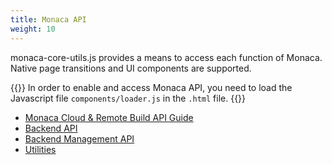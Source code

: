 ```yaml
---
title: Monaca API
weight: 10
---
```


monaca-core-utils.js provides a means to access each function of Monaca.
Native page transitions and UI components are supported.

{{<note>}}
In order to enable and access Monaca API, you need to load the
Javascript file <code>components/loader.js</code> in the <code>.html</code> file.
{{</note>}}

- [Monaca Cloud & Remote Build API Guide](monaca_api_guide)
- [Backend API](cloud)
- [Backend Management API](cloud_management)
- [Utilities](utility)
